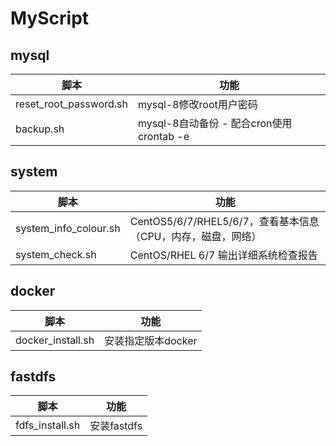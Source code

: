# MyScript

## mysql

| 脚本                   | 功能                                      |
| ---------------------- | ----------------------------------------- |
| reset_root_password.sh | mysql-8修改root用户密码                   |
| backup.sh              | mysql-8自动备份 - 配合cron使用 crontab -e |



## system

| 脚本                  | 功能                                                         |
| --------------------- | ------------------------------------------------------------ |
| system_info_colour.sh | CentOS5/6/7/RHEL5/6/7，查看基本信息（CPU，内存，磁盘，网络） |
| system_check.sh       | CentOS/RHEL 6/7 输出详细系统检查报告                         |

## docker

| 脚本              | 功能               |
| ----------------- | ------------------ |
| docker_install.sh | 安装指定版本docker |

## fastdfs

| 脚本            | 功能        |
| --------------- | ----------- |
| fdfs_install.sh | 安装fastdfs |


